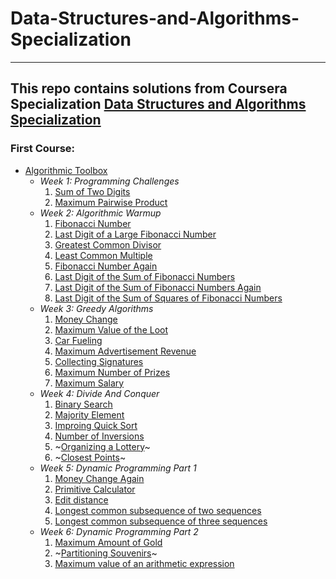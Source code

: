 # Data-Structures-and-Algorithms-Specialization
---
## This repo contains solutions from Coursera Specialization [Data Structures and Algorithms Specialization](https://www.coursera.org/specializations/data-structures-algorithms)
### First Course:
- [Algorithmic Toolbox](https://www.coursera.org/learn/algorithmic-toolbox?specialization=data-structures-algorithms)
  - _Week 1: Programming Challenges_
    1. [Sum of Two Digits](./Algorithm%20ToolBox/week1_programming_challenges/1_sum_of_two_digits/)
    2. [Maximum Pairwise Product](./Algorithm%20ToolBox/week1_programming_challenges/1_sum_of_two_digits/)
  - _Week 2: Algorithmic Warmup_
    1. [Fibonacci Number](./Algorithm%20ToolBox/week2_algorithmic_warmup/1_fibonacci_number/)
    2. [Last Digit of a Large Fibonacci Number](./Algorithm%20ToolBox/week2_algorithmic_warmup/2_last_digit_of_fibonacci_number/)
    3. [Greatest Common Divisor](./Algorithm%20ToolBox/week2_algorithmic_warmup/3_greatest_common_divisor/)
    4. [Least Common Multiple](./Algorithm%20ToolBox/week2_algorithmic_warmup/4_least_common_multiple/)
    5. [Fibonacci Number Again](./Algorithm%20ToolBox/week2_algorithmic_warmup/5_fibonacci_number_again/)
    6. [Last Digit of the Sum of Fibonacci Numbers](./Algorithm%20ToolBox/week2_algorithmic_warmup/6_last_digit_of_the_sum_of_fibonacci_numbers/)
    7. [Last Digit of the Sum of Fibonacci Numbers Again](./Algorithm%20ToolBox/week2_algorithmic_warmup/7_last_digit_of_the_sum_of_fibonacci_numbers_again/)
    8. [Last Digit of the Sum of Squares of Fibonacci Numbers](./Algorithm%20ToolBox/week2_algorithmic_warmup/8_last_digit_of_the_sum_of_squares_of_fibonacci_numbers/)
  - _Week 3: Greedy Algorithms_
    1. [Money Change](./Algorithm%20ToolBox/week3_greedy_algorithms/1_money_change/)
    2. [Maximum Value of the Loot](./Algorithm%20ToolBox/week3_greedy_algorithms/2_maximum_value_of_the_loot/)
    3. [Car Fueling](./Algorithm%20ToolBox/week3_greedy_algorithms/3_car_fueling/)
    4. [Maximum Advertisement Revenue](./Algorithm%20ToolBox/week3_greedy_algorithms/4_maximum_advertisement_revenue/)
    5. [Collecting Signatures](./Algorithm%20ToolBox/week3_greedy_algorithms/5_collecting_signatures/)
    6. [Maximum Number of Prizes](./Algorithm%20ToolBox/week3_greedy_algorithms/6_maximum_number_of_prizes/)
    7. [Maximum Salary](./Algorithm%20ToolBox/week3_greedy_algorithms/7_maximum_salary/)
  - _Week 4: Divide And Conquer_
    1. [Binary Search](./Algorithm%20ToolBox/week4_divide_and_conquer/1_binary_search/)
    2. [Majority Element](./Algorithm%20ToolBox/week4_divide_and_conquer/2_majority_element/)
    3. [Improing Quick Sort](./Algorithm%20ToolBox/week4_divide_and_conquer/3_improving_quicksort/)
    4. [Number of Inversions](./Algorithm%20ToolBox/week4_divide_and_conquer/4_number_of_inversions/)
    5. ~[Organizing a Lottery](./Algorithm%20ToolBox/week4_divide_and_conquer/5_organizing_a_lottery/)~
    6. ~[Closest Points](./Algorithm%20ToolBox/week4_divide_and_conquer/6_closest_points/)~
  - _Week 5: Dynamic Programming Part 1_
    1. [Money Change Again](./Algorithm%20ToolBox/week5_dynamic_programming1/1_money_change_again/)
    2. [Primitive Calculator](./Algorithm%20ToolBox/week5_dynamic_programming1/2_primitive_calculator/)
    3. [Edit distance](./Algorithm%20ToolBox/week5_dynamic_programming1/3_edit_distance/)
    4. [Longest common subsequence of two sequences](./Algorithm%20ToolBox/week5_dynamic_programming1/4_longest_common_subsequence_of_two_sequences/)
    5. [Longest common subsequence of three sequences](./Algorithm%20ToolBox/week5_dynamic_programming1/5_longest_common_subsequence_of_three_sequences/)
  - _Week 6: Dynamic Programming Part 2_
    1. [Maximum Amount of Gold](./Algorithm%20ToolBox/week6_dynamic_programming2/1_maximum_amount_of_gold/)
    2. ~[Partitioning Souvenirs](./Algorithm%20ToolBox/week6_dynamic_programming2/2_partitioning_souvenirs/)~
    3. [Maximum value of an arithmetic expression](./Algorithm%20ToolBox/week6_dynamic_programming2/3_maximum_value_of_an_arithmetic_expression/)
